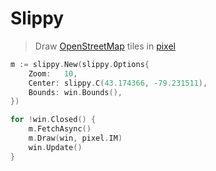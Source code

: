 # Slippy

> Draw [OpenStreetMap](https://www.openstreetmap.org) tiles in [pixel](https://github.com/faiface/pixel)

``` go
m := slippy.New(slippy.Options{
	Zoom:   10,
	Center: slippy.C(43.174366, -79.231511),
	Bounds: win.Bounds(),
})

for !win.Closed() {
	m.FetchAsync()
	m.Draw(win, pixel.IM)
	win.Update()
}
```
